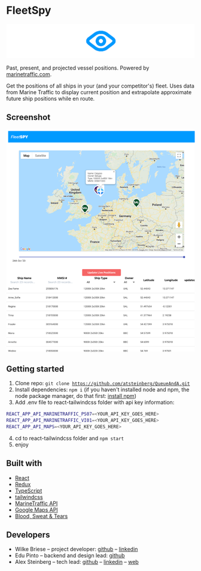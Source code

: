 # FleetSpy

<img src="./logobanner.png" alt="logo" style="zoom:50%;" />

Past, present, and projected vessel positions. Powered by [marinetraffic.com](https://www.marinetraffic.com/).

Get the positions of all ships in your (and your competitor's) fleet. Uses data from Marine Traffic to display current position and extrapolate approximate future ship positions while en route.

## Screenshot

<img src="./screenshot.png" />

## Getting started

1. Clone repo: <code>git clone https://github.com/atsteinberg/QueueAndA.git</code>
2. Install dependencies: <code>npm i</code> (if you haven't installed node and npm, the node package manager, do that first: [install npm](https://www.npmjs.com/get-npm))
3. Add .env file to react-tailwindcss folder with api key information:

```bash
REACT_APP_API_MARINETRAFFIC_PS07=<YOUR_API_KEY_GOES_HERE>
REACT_APP_API_MARINETRAFFIC_VI01=<YOUR_API_KEY_GOES_HERE>
REACT_APP_API_MAPS=<YOUR_API_KEY_GOES_HERE>
```

4. cd to react-tailwindcss folder and <code>npm start</code>
5. enjoy

## Built with

- [React](https://reactjs.org)
- [Redux](https://redux.js.org)
- [TypeScript](https://www.typescriptlang.org)
- [tailwindcss](https://tailwindcss.com)
- [MarineTraffic API](https://www.marinetraffic.com/en/ais-api-services)
- [Google Maps API](https://developers.google.com/maps/documentation)
- [Blood, Sweat & Tears](https://bloodsweatandtears.com/)

## Developers

- Wilke Briese – project developer: [github](https://github.com/wbriese) – [linkedin](https://www.linkedin.com/in/wilke-briese-b4b16755/)
- Edu Pinto – backend and design lead: [github](https://github.com/pintoedo)
- Alex Steinberg – tech lead: [github](https://github.com/atsteinberg) – [linkedin](www.linkedin.com/in/atsteinberg) – [web](https://atsteinberg.github.io)
